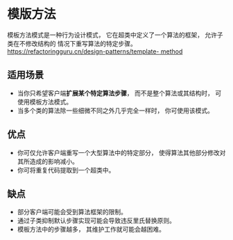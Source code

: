 # 模版方法
模板方法模式是一种行为设计模式， 它在超类中定义了一个算法的框架， 允许子类在不修改结构的
情况下重写算法的特定步骤。[https://refactoringguru.cn/design-patterns/template-
method](https://refactoringguru.cn/design-patterns/template-method)

## 适用场景
- 当你只希望客户端**扩展某个特定算法步骤**， 而不是整个算法或其结构时， 可使用模板方法模式。
- 当多个类的算法除一些细微不同之外几乎完全一样时， 你可使用该模式。

## 优点
- 你可仅允许客户端重写一个大型算法中的特定部分， 使得算法其他部分修改对其所造成的影响减小。
- 你可将重复代码提取到一个超类中。

## 缺点
- 部分客户端可能会受到算法框架的限制。
- 通过子类抑制默认步骤实现可能会导致违反里氏替换原则。
- 模板方法中的步骤越多， 其维护工作就可能会越困难。